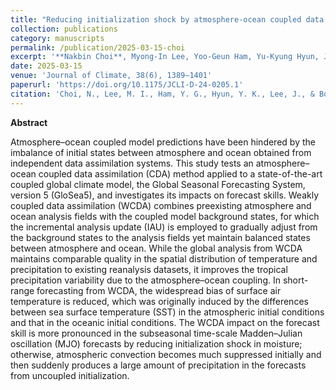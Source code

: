 ```yaml
---
title: "Reducing initialization shock by atmosphere-ocean coupled data assimilation and its impacts on the subseasonal prediction skill"
collection: publications
category: manuscripts
permalink: /publication/2025-03-15-choi
excerpt: '**Nakbin Choi**, Myong-In Lee, Yoo-Geun Ham, Yu-Kyung Hyun, Johan Lee, and Kyung-On Boo'
date: 2025-03-15
venue: 'Journal of Climate, 38(6), 1389–1401'
paperurl: 'https://doi.org/10.1175/JCLI-D-24-0205.1'
citation: 'Choi, N., Lee, M. I., Ham, Y. G., Hyun, Y. K., Lee, J., & Boo, K. O. (2025). Reducing initialization shock by atmosphere-ocean coupled data assimilation and its impacts on the subseasonal prediction skill. Journal of Climate, 38(6), 1389-1401.'
---
```


**Abstract**

Atmosphere–ocean coupled model predictions have been hindered by the imbalance of initial states between atmosphere and ocean obtained from independent data assimilation systems. This study tests an atmosphere–ocean coupled data assimilation (CDA) method applied to a state-of-the-art coupled global climate model, the Global Seasonal Forecasting System, version 5 (GloSea5), and investigates its impacts on forecast skills. Weakly coupled data assimilation (WCDA) combines preexisting atmosphere and ocean analysis fields with the coupled model background states, for which the incremental analysis update (IAU) is employed to gradually adjust from the background states to the analysis fields yet maintain balanced states between atmosphere and ocean. While the global analysis from WCDA maintains comparable quality in the spatial distribution of temperature and precipitation to existing reanalysis datasets, it improves the tropical precipitation variability due to the atmosphere–ocean coupling. In short-range forecasting from WCDA, the widespread bias of surface air temperature is reduced, which was originally induced by the differences between sea surface temperature (SST) in the atmospheric initial conditions and that in the oceanic initial conditions. The WCDA impact on the forecast skill is more pronounced in the subseasonal time-scale Madden–Julian oscillation (MJO) forecasts by reducing initialization shock in moisture; otherwise, atmospheric convection becomes much suppressed initially and then suddenly produces a large amount of precipitation in the forecasts from uncoupled initialization.
